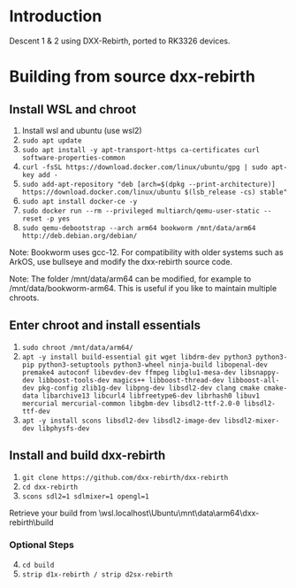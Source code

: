 # Introduction
Descent 1 & 2 using DXX-Rebirth, ported to RK3326 devices.

# Building from source dxx-rebirth

## Install WSL and chroot
1. 	Install wsl and ubuntu (use wsl2)
2. 	```sudo apt update```
3.	```sudo apt install -y apt-transport-https ca-certificates curl software-properties-common```
4.	```curl -fsSL https://download.docker.com/linux/ubuntu/gpg | sudo apt-key add -```
5.	```sudo add-apt-repository "deb [arch=$(dpkg --print-architecture)] https://download.docker.com/linux/ubuntu $(lsb_release -cs) stable"```
6.	```sudo apt install docker-ce -y```
7.	```sudo docker run --rm --privileged multiarch/qemu-user-static --reset -p yes```
8.	```sudo qemu-debootstrap --arch arm64 bookworm /mnt/data/arm64 http://deb.debian.org/debian/```

Note: Bookworm uses gcc-12. For compatibility with older systems such as ArkOS, use bullseye and modify the dxx-rebirth source code.  

Note: The folder /mnt/data/arm64 can be modified, for example to /mnt/data/bookworm-arm64. This is useful if you like to maintain multiple chroots.

## Enter chroot and install essentials
1. 	```sudo chroot /mnt/data/arm64/```
2. 	```apt -y install build-essential git wget libdrm-dev python3 python3-pip python3-setuptools python3-wheel ninja-build libopenal-dev premake4 autoconf libevdev-dev ffmpeg libglu1-mesa-dev libsnappy-dev libboost-tools-dev magics++ libboost-thread-dev libboost-all-dev pkg-config zlib1g-dev libpng-dev libsdl2-dev clang cmake cmake-data libarchive13 libcurl4 libfreetype6-dev librhash0 libuv1 mercurial mercurial-common libgbm-dev libsdl2-ttf-2.0-0 libsdl2-ttf-dev```
3. 	```apt -y install scons libsdl2-dev libsdl2-image-dev libsdl2-mixer-dev libphysfs-dev```

## Install and build dxx-rebirth
1. 	```git clone https://github.com/dxx-rebirth/dxx-rebirth```
2. 	```cd dxx-rebirth```
3. 	```scons sdl2=1 sdlmixer=1 opengl=1```

Retrieve your build from \\wsl.localhost\Ubuntu\mnt\data\arm64\dxx-rebirth\build

### Optional Steps
4. 	```cd build```
5. 	```strip d1x-rebirth / strip d2sx-rebirth```